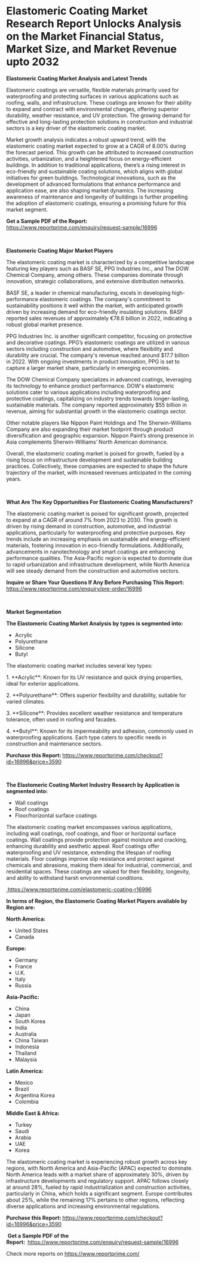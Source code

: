 <p><h1>Elastomeric Coating Market Research Report Unlocks Analysis on the Market Financial Status, Market Size, and Market Revenue upto 2032</h1></p><p><strong>Elastomeric Coating Market Analysis and Latest Trends</strong></p>
<p><p>Elastomeric coatings are versatile, flexible materials primarily used for waterproofing and protecting surfaces in various applications such as roofing, walls, and infrastructure. These coatings are known for their ability to expand and contract with environmental changes, offering superior durability, weather resistance, and UV protection. The growing demand for effective and long-lasting protection solutions in construction and industrial sectors is a key driver of the elastomeric coating market.</p><p>Market growth analysis indicates a robust upward trend, with the elastomeric coating market expected to grow at a CAGR of 8.00% during the forecast period. This growth can be attributed to increased construction activities, urbanization, and a heightened focus on energy-efficient buildings. In addition to traditional applications, there’s a rising interest in eco-friendly and sustainable coating solutions, which aligns with global initiatives for green buildings. Technological innovations, such as the development of advanced formulations that enhance performance and application ease, are also shaping market dynamics. The increasing awareness of maintenance and longevity of buildings is further propelling the adoption of elastomeric coatings, ensuring a promising future for this market segment.</p></p>
<p><strong>Get a Sample PDF of the Report:&nbsp;</strong> <a href="https://www.reportprime.com/enquiry/request-sample/16996?utm_campaign=2808&utm_medium=2&utm_source=Github&utm_content=ia&utm_term=18032025&utm_id=elastomeric-coating">https://www.reportprime.com/enquiry/request-sample/16996</a></p>
<p>&nbsp;</p>
<p><strong>Elastomeric Coating Major Market Players</strong></p>
<p><p>The elastomeric coating market is characterized by a competitive landscape featuring key players such as BASF SE, PPG Industries Inc., and The DOW Chemical Company, among others. These companies dominate through innovation, strategic collaborations, and extensive distribution networks.</p><p>BASF SE, a leader in chemical manufacturing, excels in developing high-performance elastomeric coatings. The company's commitment to sustainability positions it well within the market, with anticipated growth driven by increasing demand for eco-friendly insulating solutions. BASF reported sales revenues of approximately €78.6 billion in 2022, indicating a robust global market presence.</p><p>PPG Industries Inc. is another significant competitor, focusing on protective and decorative coatings. PPG’s elastomeric coatings are utilized in various sectors including construction and automotive, where flexibility and durability are crucial. The company's revenue reached around $17.7 billion in 2022. With ongoing investments in product innovation, PPG is set to capture a larger market share, particularly in emerging economies.</p><p>The DOW Chemical Company specializes in advanced coatings, leveraging its technology to enhance product performance. DOW's elastomeric solutions cater to various applications including waterproofing and protective coatings, capitalizing on industry trends towards longer-lasting, sustainable materials. The company reported approximately $55 billion in revenue, aiming for substantial growth in the elastomeric coatings sector.</p><p>Other notable players like Nippon Paint Holdings and The Sherwin-Williams Company are also expanding their market footprint through product diversification and geographic expansion. Nippon Paint’s strong presence in Asia complements Sherwin-Williams’ North American dominance.</p><p>Overall, the elastomeric coating market is poised for growth, fueled by a rising focus on infrastructure development and sustainable building practices. Collectively, these companies are expected to shape the future trajectory of the market, with increased revenues anticipated in the coming years.</p></p>
<p>&nbsp;</p>
<p><strong>What Are The Key Opportunities For Elastomeric Coating Manufacturers?</strong></p>
<p><p>The elastomeric coating market is poised for significant growth, projected to expand at a CAGR of around 7% from 2023 to 2030. This growth is driven by rising demand in construction, automotive, and industrial applications, particularly for waterproofing and protective purposes. Key trends include an increasing emphasis on sustainable and energy-efficient materials, fostering innovation in eco-friendly formulations. Additionally, advancements in nanotechnology and smart coatings are enhancing performance qualities. The Asia-Pacific region is expected to dominate due to rapid urbanization and infrastructure development, while North America will see steady demand from the construction and automotive sectors.</p></p>
<p><strong>Inquire or Share Your Questions If Any Before Purchasing This Report:</strong> <a href="https://www.reportprime.com/enquiry/pre-order/16996?utm_campaign=2808&utm_medium=2&utm_source=Github&utm_content=ia&utm_term=18032025&utm_id=elastomeric-coating">https://www.reportprime.com/enquiry/pre-order/16996</a></p>
<p>&nbsp;</p>
<p><strong>Market Segmentation</strong></p>
<p><strong>The Elastomeric Coating Market Analysis by types is segmented into:</strong></p>
<p><ul><li>Acrylic</li><li>Polyurethane</li><li>Silicone</li><li>Butyl</li></ul></p>
<p><p>The elastomeric coating market includes several key types: </p><p>1. **Acrylic**: Known for its UV resistance and quick drying properties, ideal for exterior applications. </p><p>2. **Polyurethane**: Offers superior flexibility and durability, suitable for varied climates. </p><p>3. **Silicone**: Provides excellent weather resistance and temperature tolerance, often used in roofing and facades. </p><p>4. **Butyl**: Known for its impermeability and adhesion, commonly used in waterproofing applications. Each type caters to specific needs in construction and maintenance sectors.</p></p>
<p><strong>Purchase this Report:&nbsp;</strong><a href="https://www.reportprime.com/checkout?id=16996&price=3590&utm_campaign=2808&utm_medium=2&utm_source=Github&utm_content=ia&utm_term=18032025&utm_id=elastomeric-coating">https://www.reportprime.com/checkout?id=16996&price=3590</a></p>
<p>&nbsp;</p>
<p><strong>The Elastomeric Coating Market Industry Research by Application is segmented into:</strong></p>
<p><ul><li>Wall coatings</li><li>Roof coatings</li><li>Floor/horizontal surface coatings</li></ul></p>
<p><p>The elastomeric coating market encompasses various applications, including wall coatings, roof coatings, and floor or horizontal surface coatings. Wall coatings provide protection against moisture and cracking, enhancing durability and aesthetic appeal. Roof coatings offer waterproofing and UV resistance, extending the lifespan of roofing materials. Floor coatings improve slip resistance and protect against chemicals and abrasions, making them ideal for industrial, commercial, and residential spaces. These coatings are valued for their flexibility, longevity, and ability to withstand harsh environmental conditions.</p></p>
<p><a href="https://www.reportprime.com/elastomeric-coating-r16996?utm_campaign=2808&utm_medium=2&utm_source=Github&utm_content=ia&utm_term=18032025&utm_id=elastomeric-coating">&nbsp;https://www.reportprime.com/elastomeric-coating-r16996</a></p>
<p><strong>In terms of Region, the Elastomeric Coating Market Players available by Region are:</strong></p>
<p>
    <p> <strong> North America: </strong>
        <ul>
            <li>United States</li>
            <li>Canada</li>
        </ul>
        </p> 
    <p> <strong> Europe: </strong>
        <ul>
            <li>Germany</li>
            <li>France</li>
            <li>U.K.</li>
            <li>Italy</li>
            <li>Russia</li>
        </ul>
        </p> 
    <p> <strong> Asia-Pacific: </strong>
        <ul>
            <li>China</li>
            <li>Japan</li>
            <li>South Korea</li>
            <li>India</li>
            <li>Australia</li>
            <li>China Taiwan</li>
            <li>Indonesia</li>
            <li>Thailand</li>
            <li>Malaysia</li>
        </ul>
        </p> 
    <p> <strong> Latin America: </strong>
        <ul>
            <li>Mexico</li>
            <li>Brazil</li>
            <li>Argentina Korea</li>
            <li>Colombia</li>
        </ul>
        </p> 
    <p> <strong> Middle East & Africa: </strong>
        <ul>
            <li>Turkey</li>
            <li>Saudi</li>
            <li>Arabia</li>
            <li>UAE</li>
            <li>Korea</li>
        </ul>
    </p>
    </p>
<p><p>The elastomeric coating market is experiencing robust growth across key regions, with North America and Asia-Pacific (APAC) expected to dominate. North America leads with a market share of approximately 30%, driven by infrastructure developments and regulatory support. APAC follows closely at around 28%, fueled by rapid industrialization and construction activities, particularly in China, which holds a significant segment. Europe contributes about 25%, while the remaining 17% pertains to other regions, reflecting diverse applications and increasing environmental regulations.</p></p>
<p><strong>Purchase this Report: </strong><a href="https://www.reportprime.com/checkout?id=16996&price=3590&utm_campaign=2808&utm_medium=2&utm_source=Github&utm_content=ia&utm_term=18032025&utm_id=elastomeric-coating">https://www.reportprime.com/checkout?id=16996&price=3590</a></p>
<p>&nbsp;<strong>Get a Sample PDF of the Report:&nbsp;&nbsp;</strong><a href="https://www.reportprime.com/enquiry/request-sample/16996?utm_campaign=2808&utm_medium=2&utm_source=Github&utm_content=ia&utm_term=18032025&utm_id=elastomeric-coating">https://www.reportprime.com/enquiry/request-sample/16996</a></p>
<p><strong></strong></p>
<p>Check more reports on <a href="https://www.reportprime.com/?utm_campaign=2808&utm_medium=2&utm_source=Github&utm_content=ia&utm_term=18032025&utm_id=elastomeric-coating">https://www.reportprime.com/</a></p>